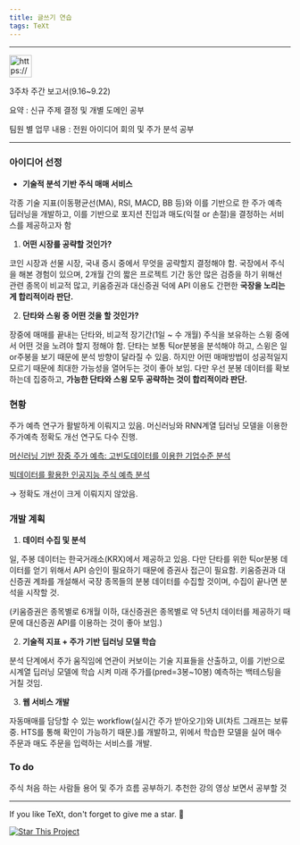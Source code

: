 ```yaml
---
title: 글쓰기 연습
tags: TeXt
---
```



---
<aside>
<img src="https://www.notion.so/icons/light-bulb_yellow.svg" alt="https://www.notion.so/icons/light-bulb_yellow.svg" width="40px" />
</aside>


3주차 주간 보고서(9.16~9.22)

요약 : 신규 주제 결정 및 개별 도메인 공부

팀원 별 업무 내용 : 전원 아이디어 회의 및 주가 분석 공부


---

### 아이디어 선정

- **기술적 분석 기반 주식 매매 서비스**

 각종 기술 지표(이동평균선(MA), RSI, MACD, BB 등)와 이를 기반으로 한 주가 예측 딥러닝을 개발하고, 이를 기반으로 포지션 진입과 매도(익절 or 손절)을 결정하는 서비스를 제공하고자 함

 1. **어떤 시장를 공략할 것인가?**

 코인 시장과 선물 시장, 국내 증시 중에서 무엇을 공략할지 결정해야 함. 국장에서 주식을 해본 경험이 있으며, 2개월 간의 짧은 프로젝트 기간 동안 많은 검증을 하기 위해선 관련 종목이 비교적 많고, 키움증권과 대신증권 덕에 API 이용도 간편한 **국장을 노리는게 합리적이라 판단.**

 2. **단타와 스윙 중 어떤 것을 할 것인가?**

 장중에 매매를 끝내는 단타와, 비교적 장기간(1일 ~ 수 개월) 주식을 보유하는 스윙 중에서 어떤 것을 노려야 할지 정해야 함. 단타는 보통 틱or분봉을 분석해야 하고, 스윙은 일or주봉을 보기 때문에 분석 방향이 달라질 수 있음. 하지만 어떤 매매방법이 성공적일지 모르기 때문에 최대한 가능성을 열어두는 것이 좋아 보임. 다만 우선 분봉 데이터를 확보하는데 집중하고, **가능한 단타와 스윙 모두 공략하는 것이 합리적이라 판단.**



### 현황

주가 예측 연구가 활발하게 이뤄지고 있음. 머신러닝와 RNN계열 딥러닝 모델을 이용한 주가예측 정확도 개선 연구도 다수 진행.

[머신러닝 기반 장중 주가 예측: 고빈도데이터를 이용한 기업수준 분석](https://www.dbpia.co.kr/journal/articleDetail?nodeId=NODE11840361)

[빅데이터를 활용한 인공지능 주식 예측 분석](https://www.dbpia.co.kr/journal/articleDetail?nodeId=NODE10619550)

→ 정확도 개선이 크게 이뤄지지 않았음.



### 개발 계획

 1. **데이터 수집 및 분석**

 일, 주봉 데이터는 한국거래소(KRX)에서 제공하고 있음. 다만 단타를 위한 틱or분봉 데이터를 얻기 위해서 API 승인이 필요하기 때문에 증권사 접근이 필요함. 키움증권과 대신증권 계좌를 개설해서 국장 종목들의 분봉 데이터를 수집할 것이며, 수집이 끝나면 분석을 시작할 것.

 (키움증권은 종목별로 6개월 이하, 대신증권은 종목별로 약 5년치 데이터를 제공하기 때문에 대신증권 API를 이용하는 것이 좋아 보임.)

 2. **기술적 지표 + 주가 기반 딥러닝 모델 학습**

 분석 단계에서 주가 움직임에 연관이 커보이는 기술 지표들을 산출하고, 이를 기반으로 시계열 딥러닝 모델에 학습 시켜 미래 주가를(pred=3봉~10봉) 예측하는 백테스팅을 거칠 것임. 

 3. **웹 서비스 개발**

 자동매매를 담당할 수 있는 workflow(실시간 주가 받아오기)와 UI(차트 그래프는 보류 중. HTS를 통해 확인이 가능하기 때문.)를 개발하고, 위에서 학습한 모델을 실어 매수 주문과 매도 주문을 입력하는 서비스를 개발.



### To do

주식 처음 하는 사람들 용어 및 주가 흐름 공부하기. 추천한 강의 영상 보면서 공부할 것



---

If you like TeXt, don't forget to give me a star. :star2:

[![Star This Project](https://img.shields.io/github/stars/kitian616/jekyll-TeXt-theme.svg?label=Stars&style=social)](https://github.com/kitian616/jekyll-TeXt-theme/)
